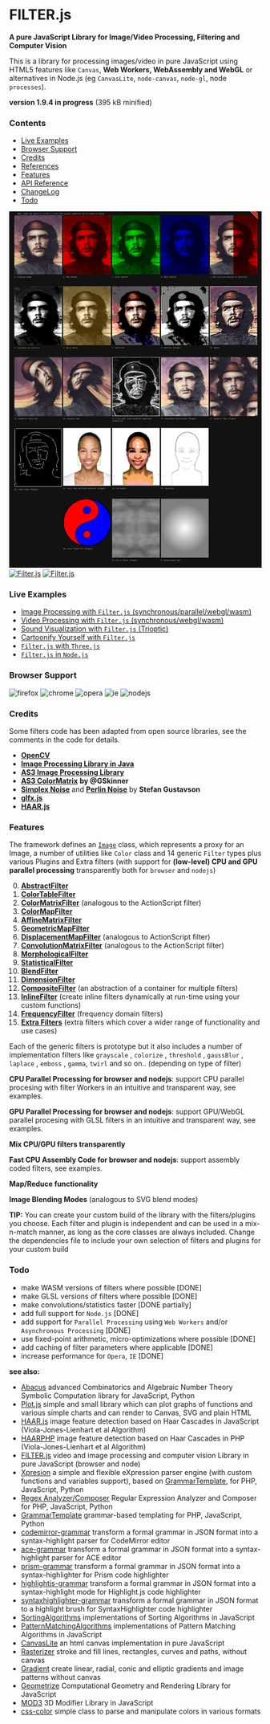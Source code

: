 # FILTER.js


**A pure JavaScript Library for Image/Video Processing, Filtering and Computer Vision**


This is a library for processing images/video in pure JavaScript using HTML5 features like `Canvas`, **Web Workers, WebAssembly and WebGL** or alternatives in Node.js (eg `CanvasLite`, `node-canvas`, `node-gl`, node `processes`).


**version 1.9.4 in progress** (395 kB minified)


### Contents

* [Live Examples](#live-examples)
* [Browser Support](#browser-support)
* [Credits](#credits)
* [References](/references.md)
* [Features](#features)
* [API Reference](/api-reference.md)
* [ChangeLog](/changelog.md)
* [Todo](#todo)


[![Filter.js](/screenshots/filters-image-process.png)](https://foo123.github.io/examples/filter/)
[![Filter.js](/screenshots/filters-video-process.png)](https://foo123.github.io/examples/filter-video/)
[![Filter.js](/screenshots/filter-sound-vis.png)](https://foo123.github.io/examples/filter-sound/)



### Live Examples
* [Image Processing with `Filter.js` (synchronous/parallel/webgl/wasm)](https://foo123.github.io/examples/filter/)
* [Video Processing with `Filter.js` (synchronous/webgl/wasm)](https://foo123.github.io/examples/filter-video/)
* [Sound Visualization with `Filter.js` (Trioptic)](https://foo123.github.io/examples/filter-sound/)
* [Cartoonify Yourself with `Filter.js`](https://foo123.github.io/examples/cartoonify-yourself/?webgl=1)
* [`Filter.js` with `Three.js`](https://foo123.github.io/examples/filter-three/)
* [`Filter.js` in `Node.js`](/examples/node)


### Browser Support

![firefox](/screenshots/firefox.png) ![chrome](/screenshots/chrome.png) ![opera](/screenshots/opera.png) ![ie](/screenshots/ie.png) ![nodejs](/screenshots/node.png)


### Credits

Some filters code has been adapted from open source libraries, see the comments in the code for details.

* [**OpenCV**](https://github.com/opencv)
* [**Image Processing Library in Java**](http://www.jhlabs.com/ip/filters/)
* [**AS3 Image Processing Library**](http://je2050.de/imageprocessing/)
* [**AS3 ColorMatrix**](http://gskinner.com/blog/archives/2007/12/colormatrix_cla.html) **by @GSkinner**
* [**Simplex Noise**](https://github.com/kev009/craftd/blob/master/plugins/survival/mapgen/noise/simplexnoise1234.c) and [**Perlin Noise**](https://github.com/kev009/craftd/blob/master/plugins/survival/mapgen/noise/noise1234.c) by **Stefan Gustavson**
* [**glfx.js**](https://github.com/evanw/glfx.js)
* [**HAAR.js**](https://github.com/foo123/HAAR.js)


### Features

The framework defines an [`Image`](/api-reference.md#image-class) class, which represents a proxy for an Image, a number of utilities like `Color` class and 14 generic `Filter` types plus various Plugins and Extra filters (with support for **(low-level) CPU and GPU parallel processing** transparently both for `browser` and `nodejs`)

0. [**AbstractFilter**](/api-reference.md#generic-abstract-filter)
1. [**ColorTableFilter**](/api-reference.md#color-table-filter)
2. [**ColorMatrixFilter**](/api-reference.md#color-matrix-filter) (analogous to the ActionScript filter)
3. [**ColorMapFilter**](/api-reference.md#color-map-filter)
4. [**AffineMatrixFilter**](/api-reference.md#affine-matrix-filter)
5. [**GeometricMapFilter**](/api-reference.md#geometric-map-filter)
6. [**DisplacementMapFilter**](/api-reference.md#displacement-map-filter) (analogous to ActionScript filter)
7. [**ConvolutionMatrixFilter**](/api-reference.md#convolution-matrix-filter) (analogous to the ActionScript filter)
8. [**MorphologicalFilter**](/api-reference.md#morphological-filter)
9. [**StatisticalFilter**](/api-reference.md#statistical-filter)
10. [**BlendFilter**](/api-reference.md#blend-filter)
11. [**DimensionFilter**](/api-reference.md#dimension-filter)
12. [**CompositeFilter**](/api-reference.md#composite-filter) (an abstraction of a container for multiple filters)
13. [**InlineFilter**](/api-reference.md#inline-filter) (create inline filters dynamically at run-time using your custom functions)
14. [**FrequencyFilter**](/api-reference.md#frequency-filter) (frequency domain filters)
15. [**Extra Filters**](/api-reference.md#plugins-and-extra-filters) (extra filters which cover a wider range of functionality and use cases)


Each of the generic filters is prototype but it also includes a number of implementation filters like  `grayscale` , `colorize` , `threshold` , `gaussBlur` , `laplace` , `emboss` , `gamma`, `twirl` and so on.. (depending on type of filter)


**CPU Parallel Processing for browser and nodejs**: support CPU parallel procesing with filter Workers in an intuitive and transparent way, see examples.

**GPU Parallel Processing for browser and nodejs**: support GPU/WebGL parallel procesing with GLSL filters in an intuitive and transparent way, see examples.

**Mix CPU/GPU filters transparently**

**Fast CPU Assembly Code for browser and nodejs**: support assembly coded filters, see examples.

**Map/Reduce functionality**

**Image Blending Modes** (analogous to SVG blend modes)


**TIP:**  You can create your custom build of the library with the filters/plugins you choose.
Each filter and plugin is independent and can be used in a mix-n-match manner, as long as the core classes are always included.
Change the dependencies file to include your own selection of filters and plugins for your custom build

### Todo
* make WASM versions of filters where possible [DONE]
* make GLSL versions of filters where possible [DONE]
* make convolutions/statistics faster [DONE partially]
* add full support for `Node.js` [DONE]
* add support for `Parallel Processing` using `Web Workers` and/or `Asynchronous Processing` [DONE]
* use fixed-point arithmetic, micro-optimizations where possible [DONE]
* add caching of filter parameters where applicable [DONE]
* increase performance for `Opera`, `IE`  [DONE]

**see also:**

* [Abacus](https://github.com/foo123/Abacus) advanced Combinatorics and Algebraic Number Theory Symbolic Computation library for JavaScript, Python
* [Plot.js](https://github.com/foo123/Plot.js) simple and small library which can plot graphs of functions and various simple charts and can render to Canvas, SVG and plain HTML
* [HAAR.js](https://github.com/foo123/HAAR.js) image feature detection based on Haar Cascades in JavaScript (Viola-Jones-Lienhart et al Algorithm)
* [HAARPHP](https://github.com/foo123/HAARPHP) image feature detection based on Haar Cascades in PHP (Viola-Jones-Lienhart et al Algorithm)
* [FILTER.js](https://github.com/foo123/FILTER.js) video and image processing and computer vision Library in pure JavaScript (browser and node)
* [Xpresion](https://github.com/foo123/Xpresion) a simple and flexible eXpression parser engine (with custom functions and variables support), based on [GrammarTemplate](https://github.com/foo123/GrammarTemplate), for PHP, JavaScript, Python
* [Regex Analyzer/Composer](https://github.com/foo123/RegexAnalyzer) Regular Expression Analyzer and Composer for PHP, JavaScript, Python
* [GrammarTemplate](https://github.com/foo123/GrammarTemplate) grammar-based templating for PHP, JavaScript, Python
* [codemirror-grammar](https://github.com/foo123/codemirror-grammar) transform a formal grammar in JSON format into a syntax-highlight parser for CodeMirror editor
* [ace-grammar](https://github.com/foo123/ace-grammar) transform a formal grammar in JSON format into a syntax-highlight parser for ACE editor
* [prism-grammar](https://github.com/foo123/prism-grammar) transform a formal grammar in JSON format into a syntax-highlighter for Prism code highlighter
* [highlightjs-grammar](https://github.com/foo123/highlightjs-grammar) transform a formal grammar in JSON format into a syntax-highlight mode for Highlight.js code highlighter
* [syntaxhighlighter-grammar](https://github.com/foo123/syntaxhighlighter-grammar) transform a formal grammar in JSON format to a highlight brush for SyntaxHighlighter code highlighter
* [SortingAlgorithms](https://github.com/foo123/SortingAlgorithms) implementations of Sorting Algorithms in JavaScript
* [PatternMatchingAlgorithms](https://github.com/foo123/PatternMatchingAlgorithms) implementations of Pattern Matching Algorithms in JavaScript
* [CanvasLite](https://github.com/foo123/CanvasLite) an html canvas implementation in pure JavaScript
* [Rasterizer](https://github.com/foo123/Rasterizer) stroke and fill lines, rectangles, curves and paths, without canvas
* [Gradient](https://github.com/foo123/Gradient) create linear, radial, conic and elliptic gradients and image patterns without canvas
* [Geometrize](https://github.com/foo123/Geometrize) Computational Geometry and Rendering Library for JavaScript
* [MOD3](https://github.com/foo123/MOD3) 3D Modifier Library in JavaScript
* [css-color](https://github.com/foo123/css-color) simple class to parse and manipulate colors in various formats

